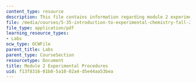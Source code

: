 ```yaml
---
content_type: resource
description: This file contains information regarding module 2 experimental procedures.
file: /media/courses/5-35-introduction-to-experimental-chemistry-fall-2012/f13f831601b85a1002a4d5e44aa53bea_MIT5_35F12_Module2Experime.pdf
file_type: application/pdf
learning_resource_types:
- Labs
ocw_type: OCWFile
parent_title: Labs
parent_type: CourseSection
resourcetype: Document
title: Module 2 Experimental Procedures
uid: f13f8316-01b8-5a10-02a4-d5e44aa53bea
---
```

